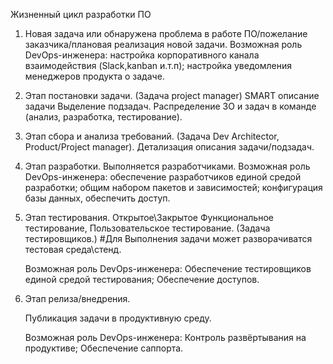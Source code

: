 Жизненный цикл разработки ПО

1. Новая задача или обнаружена проблема в работе ПО/пожелание заказчика/плановая реализация новой задачи.
    Возможная роль DevOps-инженера:
        настройка корпоративного канала взаимодействия (Slack,kanban и.т.п);
        настройка уведомления менеджеров продукта о задаче.

2. Этап постановки задачи. (Задача project manager)
    SMART описание задачи
            Выделение подзадач.
    Распределение ЗО и задач в команде (анализ, разработка, тестирование).


3. Этап сбора и анализа требований. (Задача Dev Architector, Product/Project manager).
    Детализация описания задачи/подзадач.

4. Этап разработки. Выполняется разработчиками.
        Возможная роль DevOps-инженера:
            обеспечение разработчиков единой средой разработки;
            общим набором пакетов и зависимостей;
            конфигурация базы данных, обеспечить доступ.

5. Этап тестирования.
    Открытое\Закрытое Функциональное тестирование, Пользовательское тестирование. (Задача тестировщиков.)
        #Для Выполнения задачи может разворачиватся тестовая среда\стенд.

    Возможная роль DevOps-инженера:
        Обеспечение тестировщиков единой средой тестирования;
        Обеспечение доступов.

6. Этап релиза/внедрения.

    Публикация задачи в продуктивную среду.

    Возможная роль DevOps-инженера:
        Контроль развёртывания на продуктиве;
        Обеспечение саппорта.
